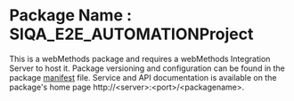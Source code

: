 # Package Name : SIQA_E2E_AUTOMATIONProject
This is a webMethods package and requires a webMethods Integration Server to host it. Package versioning and configuration can be found in the package [manifest](./SIQA_E2E_AUTOMATIONProject/manifest.v3) file. Service and API documentation is available on the package's home page http://&lt;server&gt;:&lt;port&gt;/&lt;packagename>.